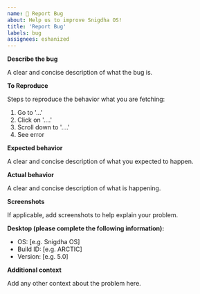 ```yaml
---
name: 🐛 Report Bug
about: Help us to improve Snigdha OS!
title: 'Report Bug'
labels: bug
assignees: eshanized
---
```


**Describe the bug**

A clear and concise description of what the bug is.

**To Reproduce**

Steps to reproduce the behavior what you are fetching:
1. Go to '...'
2. Click on '....'
3. Scroll down to '....'
4. See error

**Expected behavior**

A clear and concise description of what you expected to happen.

**Actual behavior**

A clear and concise description of what is happening.

**Screenshots**

If applicable, add screenshots to help explain your problem.

**Desktop (please complete the following information):**

 - OS: [e.g. Snigdha OS]
 - Build ID: [e.g. ARCTIC]
 - Version: [e.g. 5.0]

**Additional context**

Add any other context about the problem here.
